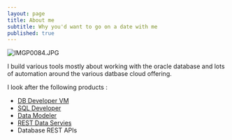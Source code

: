 ```yaml
---
layout: page
title: About me
subtitle: Why you'd want to go on a date with me
published: true
---
```

![IMGP0084.JPG]({{site.baseurl}}/img/IMGP0084.JPG)


I build various tools mostly about working with the oracle database and lots of automation around the various datbase cloud offering.



I look after the following products :
 - [DB Developer VM]( http://www.oracle.com/technetwork/database/enterprise-edition/databaseappdev-vm-161299.html)
 - [SQL Developer](oracle.com/sqldeveloper)
 - [Data Modeler](http://www.oracle.com/technetwork/developer-tools/datamodeler/overview/index.html)
 - [REST Data Servies](oracle.com/rest) 
 - Database REST APIs

 

